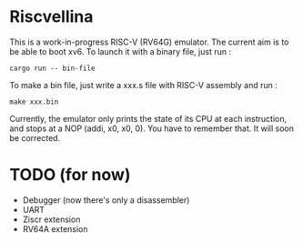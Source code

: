 # Riscvellina

This is a work-in-progress RISC-V (RV64G) emulator. The current aim is to be able to boot xv6.
To launch it with a binary file, just run :

    cargo run -- bin-file

To make a bin file, just write a xxx.s file with RISC-V assembly and run :

    make xxx.bin

Currently, the emulator only prints the state of its CPU at each instruction, and stops at a NOP (addi, x0, x0, 0). You have to remember that. It will soon be corrected.

# TODO (for now)
 - Debugger (now there's only a disassembler)
 - UART
 - Ziscr extension
 - RV64A extension